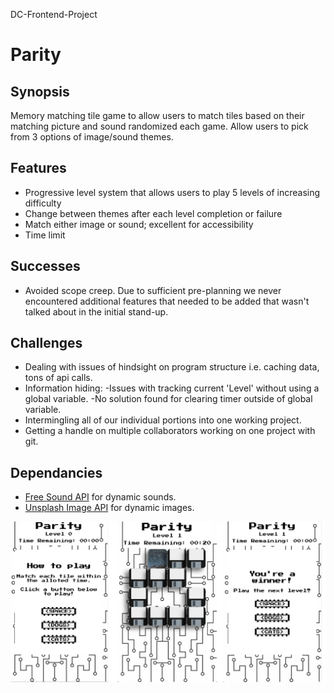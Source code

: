 DC-Frontend-Project

# Parity

## Synopsis
Memory matching tile game to allow users to match tiles based on their matching picture and sound randomized each game. Allow users to pick from 3 options of image/sound themes. 

## Features
- Progressive level system that allows users to play 5 levels of increasing difficulty
- Change between themes after each level completion or failure
- Match either image or sound; excellent for accessibility
- Time limit


## Successes
- Avoided scope creep. Due to sufficient pre-planning we never encountered additional features that needed to be added that wasn't talked about in the initial stand-up.

## Challenges
- Dealing with issues of hindsight on program structure i.e. caching data, tons of api calls.
- Information hiding:
    -Issues with tracking current 'Level' without using a global variable.
    -No solution found for clearing timer outside of global variable.
- Intermingling all of our individual portions into one working project. 
- Getting a handle on multiple collaborators working on one project with git. 

## Dependancies
- [Free Sound API](https://freesound.org/docs/api/ "Free Sound API") for dynamic sounds.
- [Unsplash Image API]( https://unsplash.com/developers "Unsplash Image API") for dynamic images. 


![Parity Screenshots](/assets/ParityScreenshots.png)
